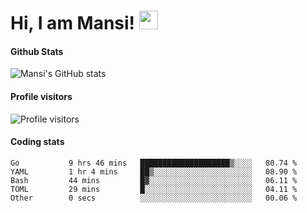 # Hi, I am Mansi! <img src="https://user-images.githubusercontent.com/1303154/88677602-1635ba80-d120-11ea-84d8-d263ba5fc3c0.gif" width="30px">

#### Github Stats

![Mansi's GitHub stats](https://github-readme-stats.vercel.app/api?username=mansikulkarni96&theme=tokyonight&count_private=true&show_icons=true&hide=contribs)

#### Profile visitors

![Profile visitors](https://visitor-badge.glitch.me/badge?page_id=page.id&left_color=grey&right_color=blue)

#### Coding stats

<!--START_SECTION:waka-->

```text
Go           9 hrs 46 mins   ████████████████████▒░░░░   80.74 %
YAML         1 hr 4 mins     ██▒░░░░░░░░░░░░░░░░░░░░░░   08.90 %
Bash         44 mins         █▓░░░░░░░░░░░░░░░░░░░░░░░   06.11 %
TOML         29 mins         █░░░░░░░░░░░░░░░░░░░░░░░░   04.11 %
Other        0 secs          ░░░░░░░░░░░░░░░░░░░░░░░░░   00.06 %
```

<!--END_SECTION:waka-->
